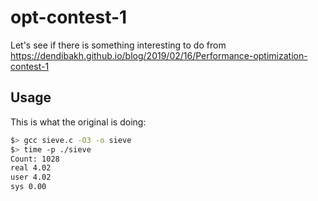 # opt-contest-1
Let's see if there is something interesting to do from https://dendibakh.github.io/blog/2019/02/16/Performance-optimization-contest-1

## Usage 

This is what the original is doing:

```bash
$> gcc sieve.c -O3 -o sieve
$> time -p ./sieve
Count: 1028
real 4.02
user 4.02
sys 0.00
```
